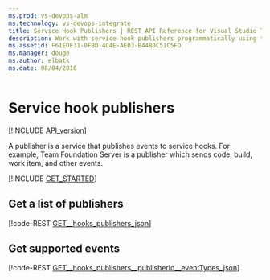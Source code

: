 ```yaml
---
ms.prod: vs-devops-alm
ms.technology: vs-devops-integrate
title: Service Hook Publishers | REST API Reference for Visual Studio Team Services and Team Foundation Server
description: Work with service hook publishers programmatically using the REST APIs for Visual Studio Team Services and Team Foundation Server.
ms.assetid: F61EDE31-0F8D-4C4E-AE03-B4480C51C5FD
ms.manager: douge
ms.author: elbatk
ms.date: 08/04/2016
---
```


# Service hook publishers
[!INCLUDE [API_version](../_data/version.md)]

A publisher is a service that publishes events to service hooks. For example, Team Foundation Server is a publisher which sends code, build, work item, and other events.

[!INCLUDE [GET_STARTED](../_data/get-started.md)]

## Get a list of publishers
<a name="getalistofpublishers" />

[!code-REST [GET__hooks_publishers_json](./_data/publishers/GET__hooks_publishers.json)]

## Get supported events

[!code-REST [GET__hooks_publishers__publisherId__eventTypes_json](./_data/publishers/GET__hooks_publishers__publisherId__eventTypes.json)]


